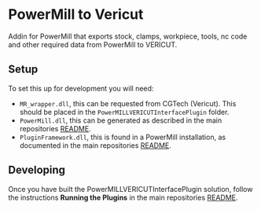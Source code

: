 # PowerMill to Vericut

Addin for PowerMill that exports stock, clamps, workpiece, tools, nc code and other required data from PowerMill to VERICUT.

## Setup

To set this up for development you will need:

- `MR_wrapper.dll`, this can be requested from CGTech (Vericut). This should be placed in the `PowerMILLVERICUTInterfacePlugin` folder.
- `PowerMill.dll`, this can be generated as described in the main repositories [README](/README.md).
- `PluginFramework.dll`, this is found in a PowerMill installation, as documented in the main repositories [README](/README.md).

## Developing

Once you have built the PowerMILLVERICUTInterfacePlugin solution, follow the instructions **Running the Plugins** in the main repositories [README](/README.md).
